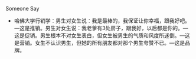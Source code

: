 Someone Say

* 哈佛大学行销学：男生对女生说：我是最棒的，我保证让你幸福，跟我好吧。—这是推销。男生对女生说：我老爹有3处房子，跟我好，以后都是你的。—这是促销。男生根本不对女生表白，但女生被男生的气质和风度所迷倒。—这是营销。女生不认识男生，但她的所有朋友都对那个男生夸赞不已。—这是品牌。

